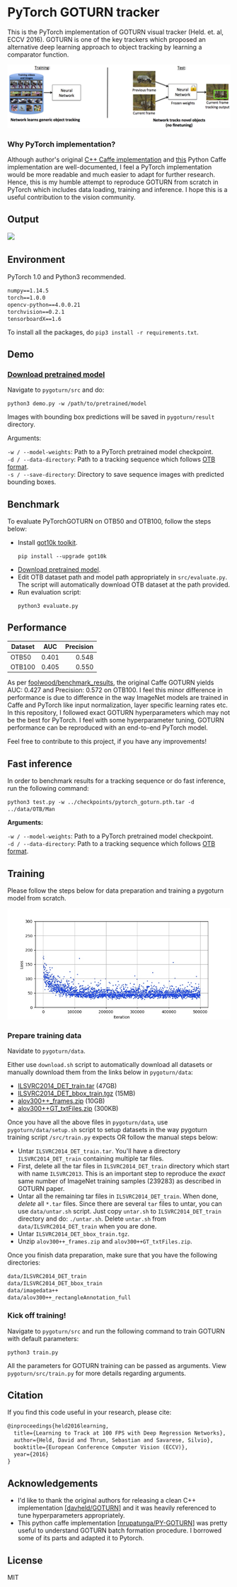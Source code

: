 # PyTorch GOTURN tracker

This is the PyTorch implementation of GOTURN visual tracker (Held. et. al, ECCV 2016). GOTURN is one of the key trackers which proposed an alternative deep learning approach to object tracking by learning a comparator function.

![](images/goturn.png)

### Why PyTorch implementation?
Although author's original [C++ Caffe implementation](https://github.com/davheld/GOTURN) and [this](https://github.com/nrupatunga/PY-GOTURN) Python Caffe implementation are well-documented, I feel a PyTorch implementation would be more readable and much easier to adapt for further research. Hence, this is my humble attempt to reproduce GOTURN from scratch in PyTorch which includes data loading, training and inference. I hope this is a useful contribution to the vision community.

## Output

![](images/pygoturn_man.gif)

## Environment

PyTorch 1.0 and Python3 recommended.

```
numpy==1.14.5
torch==1.0.0
opencv-python==4.0.0.21
torchvision==0.2.1
tensorboardX==1.6
```
To install all the packages, do `pip3 install -r requirements.txt`.



## Demo

### [Download pretrained model](https://drive.google.com/file/d/1szpx3J-hfSrBEi_bze3d0PjSfQwNij7X/view?usp=sharing)

Navigate to `pygoturn/src` and do:

```
python3 demo.py -w /path/to/pretrained/model
```

Images with bounding box predictions will be saved in `pygoturn/result` directory.

Arguments:

`-w / --model-weights`: Path to a PyTorch pretrained model checkpoint.   
`-d / --data-directory`: Path to a tracking sequence which follows [OTB format](http://cvlab.hanyang.ac.kr/tracker_benchmark/datasets.html).   
`-s / --save-directory`: Directory to save sequence images with predicted bounding boxes.   

## Benchmark

To evaluate PyTorchGOTURN on OTB50 and OTB100, follow the steps below:

- Install [got10k toolkit](https://github.com/got-10k/toolkit).
     ```
     pip install --upgrade got10k
     ```
- [Download pretrained model](https://drive.google.com/file/d/1i7svVWIcOaP_iCe_gA3prVSoCz8JeCWO/view?usp=sharing).
- Edit OTB dataset path and model path appropriately in `src/evaluate.py`. The script will automatically download OTB dataset at the path provided.
- Run evaluation script:
    ```
    python3 evaluate.py
    ```

## Performance

| Dataset | AUC | Precision  |
| -------|:--------:| -----:|
| OTB50  | 0.401 | 0.548 |
| OTB100 | 0.405 |  0.550 |

As per [foolwood/benchmark_results](https://github.com/foolwood/benchmark_results), the original Caffe GOTURN yields AUC: 0.427 and Precision: 0.572 on OTB100. I feel this minor difference in performance is due to difference in the way ImageNet models are trained in Caffe and PyTorch like input normalization, layer specific learning rates etc. In this repository, I followed exact GOTURN hyperparameters which may not be the best for PyTorch. I feel with some hyperparameter tuning, GOTURN performance can be reproduced with an end-to-end PyTorch model.

Feel free to contribute to this project, if you have any improvements!


## Fast inference

In order to benchmark results for a tracking sequence or do fast inference, run the following command:
```
python3 test.py -w ../checkpoints/pytorch_goturn.pth.tar -d ../data/OTB/Man
```

**Arguments:**

`-w / --model-weights`: Path to a PyTorch pretrained model checkpoint.  
`-d / --data-directory`: Path to a tracking sequence which follows [OTB format](http://cvlab.hanyang.ac.kr/tracker_benchmark/datasets.html).       

## Training

Please follow the steps below for data preparation and training a pygoturn model from scratch.

![](images/pygoturn_loss.jpg)

### Prepare training data
Navidate to `pygoturn/data`.

Either use `download.sh` script to automatically download all datasets or manually download them from the links below in `pygoturn/data`:
- [ILSVRC2014_DET_train.tar](http://image-net.org/image/ilsvrc2014/ILSVRC2014_DET_train.tar) (47GB)
- [ILSVRC2014_DET_bbox_train.tgz](http://image-net.org/image/ilsvrc2014/ILSVRC2014_DET_bbox_train.tgz) (15MB)
- [alov300++_frames.zip](http://isis-data.science.uva.nl/alov/alov300++_frames.zip) (10GB)
- [alov300++GT_txtFiles.zip](http://isis-data.science.uva.nl/alov/alov300++GT_txtFiles.zip) (300KB)

Once you have all the above files in `pygoturn/data`, use `pygoturn/data/setup.sh` script to setup datasets in the way pygoturn training script `/src/train.py` expects OR follow the manual steps below:

- Untar `ILSVRC2014_DET_train.tar`. You'll have a directory `ILSVRC2014_DET_train` containing multiple tar files.
- First, delete all the tar files in `ILSVRC2014_DET_train` directory which start with name `ILSVRC2013`. This is an important step to reproduce the *exact* same number of ImageNet training samples (239283) as described in GOTURN paper.
- Untar all the remaining tar files in `ILSVRC2014_DET_train`. When done, *delete* all `*.tar` files. Since there are several `tar` files to untar, you can use `data/untar.sh` script. Just copy `untar.sh` to `ILSVRC2014_DET_train` directory and do: `./untar.sh`. Delete `untar.sh` from `data/ILSVRC2014_DET_train` when you are done.
- Untar `ILSVRC2014_DET_bbox_train.tgz`.
- Unzip `alov300++_frames.zip` and `alov300++GT_txtFiles.zip`.

Once you finish data preparation, make sure that you have the following directories:

```
data/ILSVRC2014_DET_train
data/ILSVRC2014_DET_bbox_train
data/imagedata++
data/alov300++_rectangleAnnotation_full
```

### Kick off training!
Navigate to `pygoturn/src` and run the following command to train GOTURN with default parameters:

```
python3 train.py
```
All the parameters for GOTURN training can be passed as arguments. View `pygoturn/src/train.py` for more details regarding arguments.


## Citation

If you find this code useful in your research, please cite:

```
@inproceedings{held2016learning,
  title={Learning to Track at 100 FPS with Deep Regression Networks},
  author={Held, David and Thrun, Sebastian and Savarese, Silvio},
  booktitle={European Conference Computer Vision (ECCV)},
  year={2016}
}
```

## Acknowledgements

- I'd like to thank the original authors for releasing a clean C++ implementation [[davheld/GOTURN](https://github.com/davheld/GOTURN)] and it was heavily referenced to tune hyperparameters appropriately.   
- This python caffe implementation [[nrupatunga/PY-GOTURN](https://github.com/nrupatunga/PY-GOTURN)] was pretty useful to understand GOTURN batch formation procedure. I borrowed some of its parts and adapted it to Pytorch.


## License

MIT
